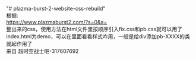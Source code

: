 "# plazma-burst-2-website-css-rebuild"  
根据:  
https://www.plazmaburst2.com/?s=0&a=  
整出来的css，使用方法在html文件里按顺序引入fix.css和pb.css就可以用了  
index.html为demo，可以在里面看看样式咋用，一般是给div添加pb-XXXX的类就起作用了  
来自 超时空战士吧-317607692  
